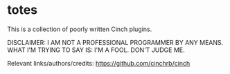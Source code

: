 # totes
This is a collection of poorly written Cinch plugins.

DISCLAIMER: I AM NOT A PROFESSIONAL PROGRAMMER BY ANY MEANS. WHAT I'M TRYING TO SAY IS: I'M A FOOL. DON'T JUDGE ME.


Relevant links/authors/credits: https://github.com/cinchrb/cinch

